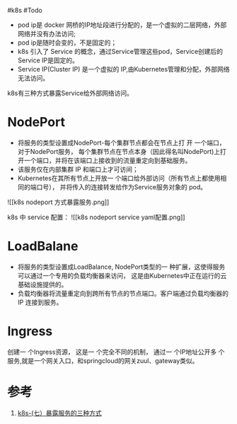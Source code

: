 #k8s #Todo 


- pod ip是 docker 网桥的IP地址段进行分配的，是一个虚拟的二层网络，外部网络并没有办法访问;
- pod ip是随时会变的，不是固定的；
- k8s 引入了 Service 的概念，通过Service管理这些pod，Service创建后的Service IP是固定的。
- Service IP(Cluster IP) 是一个虚拟的 IP,由Kubernetes管理和分配，外部网络无法访问。

k8s有三种方式暴露Service给外部网络访问。

# NodePort
- 将服务的类型设置成NodePort-每个集群节点都会在节点上打 开 一个端口， 对于NodePort服务， 每个集群节点在节点本身（因此得名叫NodePort)上打开一个端口，并将在该端口上接收到的流量重定向到基础服务。
- 该服务仅在内部集群 IP 和端口上才可访间；
- Kubernetes在其所有节点上开放一  个端口给外部访问（所有节点上都使用相同的端口号）， 并将传入的连接转发给作为Service服务对象的  pod。

![[k8s nodeport 方式暴露服务.png]]

k8s 中 service 配置：
![[k8s nodeport service yaml配置.png]]

# LoadBalane
- 将服务的类型设置成LoadBalance, NodePort类型的一 种扩展，这使得服务可以通过一个专用的负载均衡器来访问， 这是由Kubernetes中正在运行的云基础设施提供的。 
- 负载均衡器将流量重定向到跨所有节点的节点端口。客户端通过负载均衡器的 IP 连接到服务。


# Ingress
创建一 个Ingress资源， 这是一 个完全不同的机制， 通过一 个IP地址公开多
个服务,就是一个网关入口，和springcloud的网关zuul、gateway类似。


# 参考
1. [k8s-(七）暴露服务的三种方式](https://blog.csdn.net/qq_21187515/article/details/112363072)